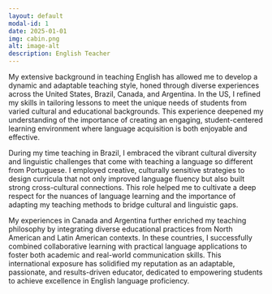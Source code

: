 ```yaml
---
layout: default
modal-id: 1
date: 2025-01-01
img: cabin.png
alt: image-alt
description: English Teacher
---
```


My extensive background in teaching English has allowed me to develop a dynamic and adaptable teaching style, honed through diverse experiences across the United States, Brazil, Canada, and Argentina. In the US, I refined my skills in tailoring lessons to meet the unique needs of students from varied cultural and educational backgrounds. This experience deepened my understanding of the importance of creating an engaging, student-centered learning environment where language acquisition is both enjoyable and effective.

During my time teaching in Brazil, I embraced the vibrant cultural diversity and linguistic challenges that come with teaching a language so different from Portuguese. I employed creative, culturally sensitive strategies to design curricula that not only improved language fluency but also built strong cross-cultural connections. This role helped me to cultivate a deep respect for the nuances of language learning and the importance of adapting my teaching methods to bridge cultural and linguistic gaps.

My experiences in Canada and Argentina further enriched my teaching philosophy by integrating diverse educational practices from North American and Latin American contexts. In these countries, I successfully combined collaborative learning with practical language applications to foster both academic and real-world communication skills. This international exposure has solidified my reputation as an adaptable, passionate, and results-driven educator, dedicated to empowering students to achieve excellence in English language proficiency.

```

